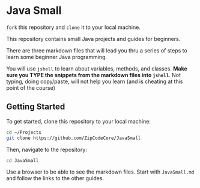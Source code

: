 # Java Small

`fork` this repository and `clone` it to your local machine.

This repository contains small Java projects and guides for beginners.

There are three markdown files that will lead you thru a series of
steps to learn some beginner Java programming.

You will use `jshell` to learn about variables, methods, and classes.
**Make sure you TYPE the snippets from the markdown files into `jshell`**.
Not typing, doing copy/paste, will not help you learn (and is cheating at this point of the course)

## Getting Started

To get started, clone this repository to your local machine:

```bash
cd ~/Projects
git clone https://github.com/ZipCodeCore/JavaSmall
```

Then, navigate to the repository:

```bash
cd JavaSmall
```

Use a browser to be able to see the markdown files.
Start with `JavaSmall.md` and follow the links to the other guides.
